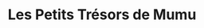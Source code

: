 ---
title: "Les Petits Trésors de Mumu"
url: /mont-de-marsan/les-petits-tresors-de-mumu/
shop: cadeau
---